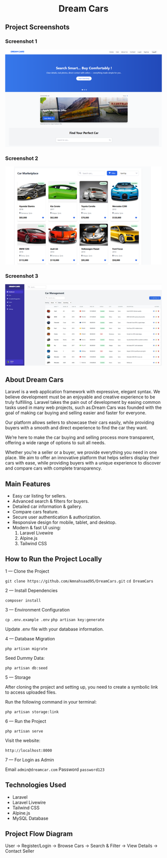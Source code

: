 <h1 align="center">Dream Cars</h1>

## Project Screenshots

### Screenshot 1
![Screenshot 1](https://github.com/Amnahsaad95/DreamCars/blob/main/public/images/DreamCars-Home.png)

### Screenshot 2
![Screenshot 2](https://github.com/Amnahsaad95/DreamCars/blob/main/public/images/carmarket.png)

### Screenshot 3
![Screenshot 3](https://github.com/Amnahsaad95/DreamCars/blob/main/public/images/Dashboard.jpg)

## About Dream Cars

Laravel is a web application framework with expressive, elegant syntax. We believe development must be an enjoyable and creative experience to be truly fulfilling. Laravel takes the pain out of development by easing common tasks used in many web projects, such as:Dream Cars was founded with the goal of making car buying and selling easier and faster for everyone.

Our platform allows sellers to showcase their cars easily, while providing buyers with a smooth and direct experience to find the car they want.

We’re here to make the car buying and selling process more transparent, offering a wide range of options to suit all needs.

Whether you’re a seller or a buyer, we provide everything you need in one place. We aim to offer an innovative platform that helps sellers display their cars with ease, while providing buyers with a unique experience to discover and compare cars with complete transparency.

## Main Features

- Easy car listing for sellers.
- Advanced search & filters for buyers.
- Detailed car information & gallery.
- Compare cars feature.
- Secure user authentication & authorization.
- Responsive design for mobile, tablet, and desktop.
- Modern & fast UI using:
  1. Laravel Livewire
  2. Alpine.js
  2. Tailwind CSS

## How to Run the Project Locally

1 — Clone the Project

`git clone https://github.com/Amnahsaad95/DreamCars.git`
`cd DreamCars`

2 — Install Dependencies

`composer install`

3 — Environment Configuration

`cp .env.example .env`
`php artisan key:generate`

Update .env file with your database information.

4 — Database Migration

`php artisan migrate`

Seed Dummy Data:

`php artisan db:seed`

5 — Storage

After cloning the project and setting up, you need to create a symbolic link to access uploaded files.

Run the following command in your terminal:

`php artisan storage:link`

6 — Run the Project

`php artisan serve`

Visit the website:

`http://localhost:8000`

7 — For Login as Admin

Email `admin@dreamcar.com`
Password `password123`

## Technologies Used

- Laravel
- Laravel Livewire
- Tailwind CSS
- Alpine.js
- MySQL Database

## Project Flow Diagram
User → Register/Login → Browse Cars → Search & Filter → View Details → Contact Seller


